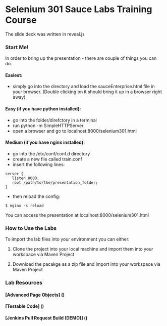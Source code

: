 # Selenium 301 Sauce Labs Training Course
The slide deck was written in reveal.js

### Start Me!
In order to bring up the presentation - there are couple of things you can do.

#### Easiest:
* simply go into the directory and load the sauceEnterprise.html file in your browser. (Double clicking on it should bring it up in a browser right away)

#### Easy (if you have python installed):
* go into the folder/direfctory in a terminal
* run python -m SimpleHTTPServer
* open a browser and go to localhost:8000/selenium301.html

#### Medium (if you have nginx installed):
* go into the /etc/conf/conf.d directory
* create a new file called train.conf
* insert the following lines:
```
server {
   listen 8000;
   root /path/to/the/presentation_folder;
}
```

* then reload the config:
```
$ nginx -s reload
```

You can access the presentation at localhost:8000/selenium301.html

### How to Use the Labs
To import the lab files into your environment you can either:

1. Clone the project into your local machine and import them into your workspace via Maven Project

2. Download the pacakge as a zip file and import into your workspace via Maven Project


### Lab Resources

#### [Advanced Page Objects] ()
#### [Testable Code] ()
#### [Jenkins Pull Request Build (DEMO)] ()